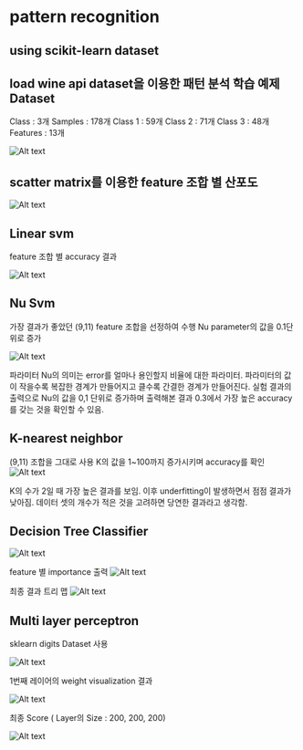 pattern recognition
===============================
using scikit-learn dataset
-------------------

load wine  api dataset을 이용한 패턴 분석 학습 예제
Dataset
---------
Class : 3개
Samples : 178개
Class 1 : 59개
Class 2 : 71개
Class 3 : 48개
Features : 13개

![Alt text](load_wine.png)

scatter matrix를 이용한 feature 조합 별 산포도
---------------------------------------------------
![Alt text](scatter.png)

Linear svm
------------
feature 조합 별 accuracy 결과

![Alt text](LinearSvm.png)

Nu Svm
---------
가장 결과가 좋았던 (9,11) feature 조합을 선정하여 수행
Nu parameter의 값을 0.1단위로 증가

![Alt text](NuSvm.png)

파라미터 Nu의 의미는 error를 얼마나 용인할지 비율에 대한 파라미터. 파라미터의 값이 작을수록 복잡한 경계가 만들어지고 클수록 간결한 경계가 만들어진다.
실험 결과의 출력으로 Nu의 값을 0,1 단위로 증가하며 출력해본 결과 0.3에서 가장 높은 accuracy를 갖는 것을 확인할 수 있음.

K-nearest neighbor
---------------------
(9,11) 조합을 그대로 사용
K의 값을 1~100까지 증가시키며 accuracy를 확인
![Alt text](KNN.png)

K의 수가 2일 때 가장 높은 결과를 보임. 
이후 underfitting이 발생하면서 점점 결과가 낮아짐.
데이터 셋의 개수가 적은 것을 고려하면 당연한 결과라고 생각함. 

Decision Tree Classifier
-------------------------

![Alt text](DTC.PNG)

feature 별 importance 출력
![Alt text](dtc_importance.png)

최종 결과 트리 맵
![Alt text](dtc_map.png)

Multi layer perceptron
--------------------------

sklearn digits Dataset 사용

![Alt text](mlp_dataset.png)

1번째 레이어의 weight visualization 결과

![Alt text](mlp_visualization.png)

최종 Score ( Layer의 Size : 200, 200, 200)

![Alt text](mlp_result.png)
